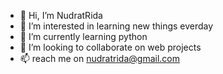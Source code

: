 - 👋 Hi, I’m NudratRida
- 👀 I’m interested in learning new things everday
- 🌱 I’m currently learning python
- 💞️ I’m looking to collaborate on web projects
- 📫 reach me on nudratrida@gmail.com

